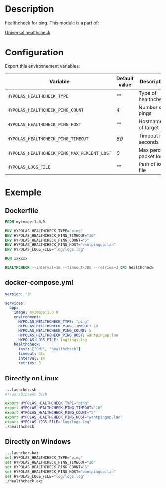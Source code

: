# Description

healthcheck for ping. This module is a part of:

[Universal healthcheck](https://github.com/hypolas/healthcheck/releases)


# Configuration

Export this environnement variables:

| Variable | Default value |  Description|   Required |   Set on | 
|---|---|---|---|---|
| `HYPOLAS_HEALTHCHECK_TYPE`  | *""*  | Type of healthcheck  | **X** | **ping** |
| `HYPOLAS_HEALTHCHECK_PING_COUNT`  | *4*  | Number of pings  |
| `HYPOLAS_HEALTHCHECK_PING_HOST`  | *""*  | Hostname/IP of target   | **X**
| `HYPOLAS_HEALTHCHECK_PING_TIMEOUT`  | *60*  | Timeout in seconds   | 
| `HYPOLAS_HEALTHCHECK_PING_MAX_PERCENT_LOST`  | *0*  | Max percent packet lost  | 
| `HYPOLAS_LOGS_FILE`  | *""*  | Path of logs file  | **X**

# Exemple

## Dockerfile
```Dockerfile
FROM myimage:1.0.0

ENV HYPOLAS_HEALTHCHECK_TYPE="ping"
ENV HYPOLAS_HEALTHCHECK_PING_TIMEOUT="10"
ENV HYPOLAS_HEALTHCHECK_PING_COUNT="5"
ENV HYPOLAS_HEALTHCHECK_PING_HOST="wantpingup.lan"
ENV HYPOLAS_LOGS_FILE="log/logs.log"

RUN xxxxxx

HEALTHCHECK --interval=1m --timeout=30s --retries=3 CMD healthcheck
```

## docker-compose.yml

```yaml
version: '3'

services:
  app:
    image: myimage:1.0.0
    environment:
      HYPOLAS_HEALTHCHECK_TYPE: "ping"
      HYPOLAS_HEALTHCHECK_PING_TIMEOUT: 10
      HYPOLAS_HEALTHCHECK_PING_COUNT: 5
      HYPOLAS_HEALTHCHECK_PING_HOST: wantpingup.lan
      HYPOLAS_LOGS_FILE: log/logs.log
    healthcheck:
      test: ["CMD", "healthcheck"]
      timeout: 30s
      interval: 1m
      retries: 3
```

## Directly on Linux

```bash
...launcher.sh
#!/usr/bin/env bash

export HYPOLAS_HEALTHCHECK_TYPE="ping"
export HYPOLAS_HEALTHCHECK_PING_TIMEOUT="10"
export HYPOLAS_HEALTHCHECK_PING_COUNT="5"
export HYPOLAS_HEALTHCHECK_PING_HOST="wantpingup.lan"
export HYPOLAS_LOGS_FILE="log/logs.log"
./healthcheck
```

## Directly on Windows

```bash
...launcher.bat
set HYPOLAS_HEALTHCHECK_TYPE="ping"
set HYPOLAS_HEALTHCHECK_PING_TIMEOUT="10"
set HYPOLAS_HEALTHCHECK_PING_COUNT="5"
set HYPOLAS_HEALTHCHECK_PING_HOST="wantpingup.lan"
set HYPOLAS_LOGS_FILE="log/logs.log"
./healthcheck.exe
```